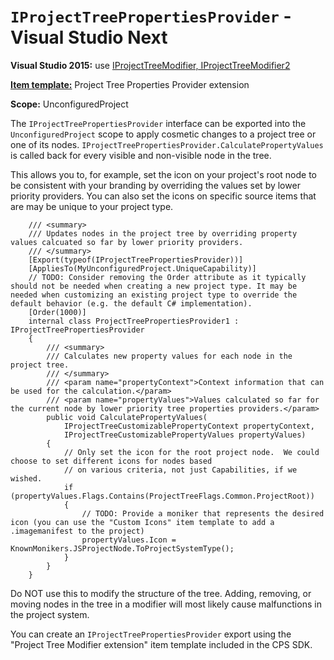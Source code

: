 `IProjectTreePropertiesProvider` - Visual Studio Next
======================
**Visual Studio 2015:** use [IProjectTreeModifier, IProjectTreeModifier2](IProjectTreePropertiesProvider.md)

**[Item template:](project_item_templates.md)** Project Tree Properties Provider extension

**Scope:** UnconfiguredProject

The `IProjectTreePropertiesProvider` interface can be exported into the 
`UnconfiguredProject` scope to apply cosmetic changes to a project tree 
or one of its nodes. `IProjectTreePropertiesProvider.CalculatePropertyValues` is called back
for every visible and non-visible node in the tree.

This allows you to, for example, set the icon on 
your project's root node to be consistent with your branding by overriding the values set by lower priority providers.
You can also set the icons on specific source items that are may be unique to your project type.

```CSharp
    /// <summary>
    /// Updates nodes in the project tree by overriding property values calcuated so far by lower priority providers.
    /// </summary>
    [Export(typeof(IProjectTreePropertiesProvider))]
    [AppliesTo(MyUnconfiguredProject.UniqueCapability)]
    // TODO: Consider removing the Order attribute as it typically should not be needed when creating a new project type. It may be needed when customizing an existing project type to override the default behavior (e.g. the default C# implementation).
    [Order(1000)]
    internal class ProjectTreePropertiesProvider1 : IProjectTreePropertiesProvider
    {
        /// <summary>
        /// Calculates new property values for each node in the project tree.
        /// </summary>
        /// <param name="propertyContext">Context information that can be used for the calculation.</param>
        /// <param name="propertyValues">Values calculated so far for the current node by lower priority tree properties providers.</param>
        public void CalculatePropertyValues(
            IProjectTreeCustomizablePropertyContext propertyContext,
            IProjectTreeCustomizablePropertyValues propertyValues)
        {
            // Only set the icon for the root project node.  We could choose to set different icons for nodes based
            // on various criteria, not just Capabilities, if we wished.
            if (propertyValues.Flags.Contains(ProjectTreeFlags.Common.ProjectRoot))
            {
                // TODO: Provide a moniker that represents the desired icon (you can use the "Custom Icons" item template to add a .imagemanifest to the project)
                propertyValues.Icon = KnownMonikers.JSProjectNode.ToProjectSystemType();
            }
        }
    }
```

Do NOT use this to modify the structure of the tree. Adding, removing, or
moving nodes in the tree in a modifier will most likely cause malfunctions
in the project system. 

You can create an `IProjectTreePropertiesProvider` export using the "Project Tree
Modifier extension" item template included in the CPS SDK.

